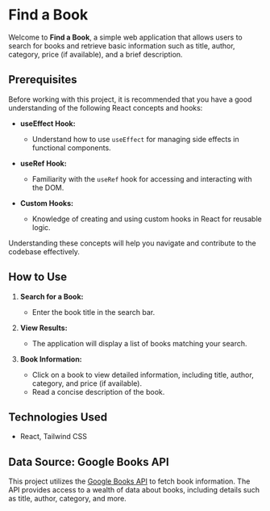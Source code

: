 # Find a Book

Welcome to **Find a Book**, a simple web application that allows users to search for books and retrieve basic information such as title, author, category, price (if available), and a brief description.

## Prerequisites

Before working with this project, it is recommended that you have a good understanding of the following React concepts and hooks:

- **useEffect Hook:**

  - Understand how to use `useEffect` for managing side effects in functional components.

- **useRef Hook:**

  - Familiarity with the `useRef` hook for accessing and interacting with the DOM.

- **Custom Hooks:**
  - Knowledge of creating and using custom hooks in React for reusable logic.

Understanding these concepts will help you navigate and contribute to the codebase effectively.

## How to Use

1. **Search for a Book:**

   - Enter the book title in the search bar.
   
2. **View Results:**

   - The application will display a list of books matching your search.

3. **Book Information:**
   - Click on a book to view detailed information, including title, author, category, and price (if available).
   - Read a concise description of the book.

## Technologies Used

- React, Tailwind CSS

## Data Source: Google Books API

This project utilizes the [Google Books API](https://developers.google.com/books/docs/v1/using) to fetch book information. The API provides access to a wealth of data about books, including details such as title, author, category, and more.
